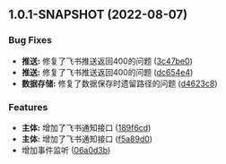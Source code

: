 ## 1.0.1-SNAPSHOT (2022-08-07)


### Bug Fixes

* **推送:** 修复了飞书推送返回400的问题 ([3c47be0](https://github.com/commit/3c47be069e0cd96743e64c1458fb36068217bf37))
* **推送:** 修复了飞书推送返回400的问题 ([dc654e4](https://github.com/commit/dc654e43e5c1085acaa44348c1dcafe984b9d2e2))
* **数据存储:** 修复了数据保存时遗留路径的问题 ([d4623c8](https://github.com/commit/d4623c833759c1d85f3d043af79b2fc7e4f28c67))


### Features

* **主体:** 增加了飞书通知接口 ([189f6cd](https://github.com/commit/189f6cd4bdf2c785196c997e7070cc984260e8b7))
* **主体:** 增加了飞书通知接口 ([f5a89d0](https://github.com/commit/f5a89d07a52726b714517ff5c658972991f1a369))
* 增加事件监听 ([06a0d3b](https://github.com/commit/06a0d3bbd17b022e6b27bab6a347e95d268c10cb))




